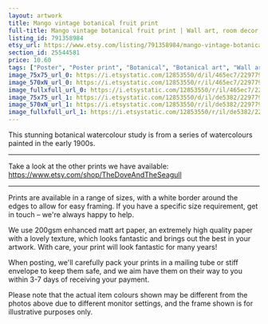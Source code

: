 ```yaml
---
layout: artwork
title: Mango vintage botanical fruit print 
full-title: Mango vintage botanical fruit print | Wall art, room decor, vintage print, watercolour
listing_id: 791358984
etsy_url: https://www.etsy.com/listing/791358984/mango-vintage-botanical-fruit-print-wall?utm_source=ds&utm_medium=api&utm_campaign=api
section_id: 25544581
price: 10.60
tags: ["Poster", "Poster print", "Botanical", "Botanical art", "Wall art", "Botanical poster", "Photograph", "Vintage", "Plant", "Watercolour", "Fruit", "High quality print"]
image_75x75_url_0: https://i.etsystatic.com/12853550/d/il/465ec7/2297796998/il_75x75.2297796998_jbf5.jpg?version=0
image_570xN_url_0: https://i.etsystatic.com/12853550/r/il/465ec7/2297796998/il_570xN.2297796998_jbf5.jpg
image_fullxfull_url_0: https://i.etsystatic.com/12853550/r/il/465ec7/2297796998/il_fullxfull.2297796998_jbf5.jpg
image_75x75_url_1: https://i.etsystatic.com/12853550/d/il/de5382/2297797250/il_75x75.2297797250_82xl.jpg?version=0
image_570xN_url_1: https://i.etsystatic.com/12853550/r/il/de5382/2297797250/il_570xN.2297797250_82xl.jpg
image_fullxfull_url_1: https://i.etsystatic.com/12853550/r/il/de5382/2297797250/il_fullxfull.2297797250_82xl.jpg
---
```

This stunning botanical watercolour study is from a series of watercolours painted in the early 1900s.

---

Take a look at the other prints we have available:
https://www.etsy.com/shop/TheDoveAndTheSeagull

----

Prints are available in a range of sizes, with a white border around the edges to allow for easy framing. If you have a specific size requirement, get in touch – we&#39;re always happy to help.

We use 200gsm enhanced matt art paper, an extremely high quality paper with a lovely texture, which looks fantastic and brings out the best in your artwork. With care, your print will look fantastic for many years!

When posting, we&#39;ll carefully pack your prints in a mailing tube or stiff envelope to keep them safe, and we aim have them on their way to you within 3-7 days of receiving your payment.

Please note that the actual item colours shown may be different from the photos above due to different monitor settings, and the frame shown is for illustrative purposes only.
